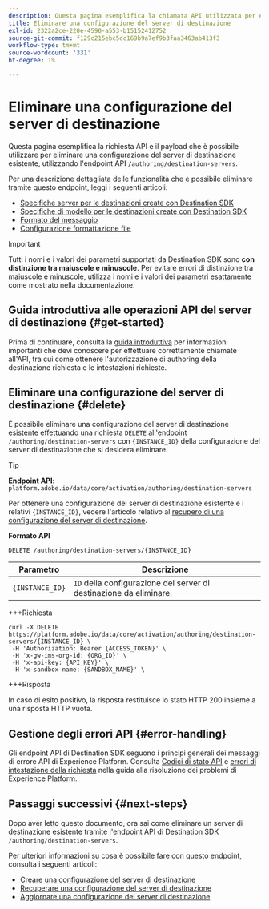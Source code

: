 ```yaml
---
description: Questa pagina esemplifica la chiamata API utilizzata per eliminare una configurazione del server di destinazione esistente tramite Adobe Experience Platform Destination SDK.
title: Eliminare una configurazione del server di destinazione
exl-id: 2322a2ce-220e-4590-a553-b15152412752
source-git-commit: f129c215ebc5dc169b9a7ef9b3faa3463ab413f3
workflow-type: tm+mt
source-wordcount: '331'
ht-degree: 1%

---
```


# Eliminare una configurazione del server di destinazione

Questa pagina esemplifica la richiesta API e il payload che è possibile utilizzare per eliminare una configurazione del server di destinazione esistente, utilizzando l&#39;endpoint API `/authoring/destination-servers`.

Per una descrizione dettagliata delle funzionalità che è possibile eliminare tramite questo endpoint, leggi i seguenti articoli:

* [Specifiche server per le destinazioni create con Destination SDK](../../../destination-sdk/functionality/destination-server/server-specs.md)
* [Specifiche di modello per le destinazioni create con Destination SDK](../../../destination-sdk/functionality/destination-server/templating-specs.md)
* [Formato del messaggio](../../../destination-sdk/functionality/destination-server/message-format.md)
* [Configurazione formattazione file](../../../destination-sdk/functionality/destination-server/file-formatting.md)

>[!IMPORTANT]
>
>Tutti i nomi e i valori dei parametri supportati da Destination SDK sono **con distinzione tra maiuscole e minuscole**. Per evitare errori di distinzione tra maiuscole e minuscole, utilizza i nomi e i valori dei parametri esattamente come mostrato nella documentazione.

## Guida introduttiva alle operazioni API del server di destinazione {#get-started}

Prima di continuare, consulta la [guida introduttiva](../../getting-started.md) per informazioni importanti che devi conoscere per effettuare correttamente chiamate all&#39;API, tra cui come ottenere l&#39;autorizzazione di authoring della destinazione richiesta e le intestazioni richieste.

## Eliminare una configurazione del server di destinazione {#delete}

È possibile eliminare una configurazione del server di destinazione [esistente](create-destination-server.md) effettuando una richiesta `DELETE` all&#39;endpoint `/authoring/destination-servers` con `{INSTANCE_ID}` della configurazione del server di destinazione che si desidera eliminare.

>[!TIP]
>
>**Endpoint API**: `platform.adobe.io/data/core/activation/authoring/destination-servers`

Per ottenere una configurazione del server di destinazione esistente e i relativi `{INSTANCE_ID}`, vedere l&#39;articolo relativo al [recupero di una configurazione del server di destinazione](retrieve-destination-server.md).

**Formato API**

```http
DELETE /authoring/destination-servers/{INSTANCE_ID}
```

| Parametro | Descrizione |
| --------- | ----------- |
| `{INSTANCE_ID}` | `ID` della configurazione del server di destinazione da eliminare. |

+++Richiesta

```shell
curl -X DELETE https://platform.adobe.io/data/core/activation/authoring/destination-servers/{INSTANCE_ID} \
 -H 'Authorization: Bearer {ACCESS_TOKEN}' \
 -H 'x-gw-ims-org-id: {ORG_ID}' \
 -H 'x-api-key: {API_KEY}' \
 -H 'x-sandbox-name: {SANDBOX_NAME}' \
```

+++Risposta

In caso di esito positivo, la risposta restituisce lo stato HTTP 200 insieme a una risposta HTTP vuota.

## Gestione degli errori API {#error-handling}

Gli endpoint API di Destination SDK seguono i principi generali dei messaggi di errore API di Experience Platform. Consulta [Codici di stato API](../../../../landing/troubleshooting.md#api-status-codes) e [errori di intestazione della richiesta](../../../../landing/troubleshooting.md#request-header-errors) nella guida alla risoluzione dei problemi di Experience Platform.

## Passaggi successivi {#next-steps}

Dopo aver letto questo documento, ora sai come eliminare un server di destinazione esistente tramite l&#39;endpoint API di Destination SDK `/authoring/destination-servers`.

Per ulteriori informazioni su cosa è possibile fare con questo endpoint, consulta i seguenti articoli:

* [Creare una configurazione del server di destinazione](create-destination-server.md)
* [Recuperare una configurazione del server di destinazione](retrieve-destination-server.md)
* [Aggiornare una configurazione del server di destinazione](update-destination-server.md)
